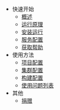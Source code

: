 * 快速开始
    * [概述](/)
    * [运行原理](architecture.md)
    * [安装运行](install.md)
    * [服务配置](setting.md)
    * [获取帮助](help.md)
* 使用方法
    * [项目配置](project.md)
    * [集群配置](server.md)
    * [构建配置](build.md)
    * [使用问题列表](troubleuse.md)
* 其他
    * [捐赠](donate.md)